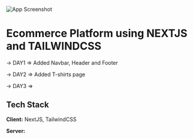 
![App Screenshot](http://localhost:3000/Header_img.jpg)


# Ecommerce Platform using NEXTJS and TAILWINDCSS

-> DAY1 => Added Navbar, Header and Footer

-> DAY2 => Added T-shirts page

-> DAY3 => 


## Tech Stack

**Client:** NextJS, TailwindCSS

**Server:** 

